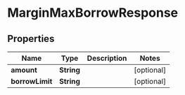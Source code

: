 

# MarginMaxBorrowResponse


## Properties

| Name | Type | Description | Notes |
|------------ | ------------- | ------------- | -------------|
|**amount** | **String** |  |  [optional] |
|**borrowLimit** | **String** |  |  [optional] |



